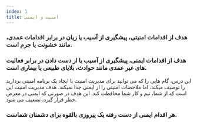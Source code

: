 ```yaml
---
index: 1
title: امنیت و ایمنی
---
```

### هدف از اقدامات امنیتی، پیشگیری از آسیب یا زیان در برابر اقدامات عمدی، مانند خشونت یا جرم است.

### هدف از اقدامات ایمنی، پیشگیری از آسیب یا از دست دادن در برابر فعالیت های غیر عمدی مانند حوادث، بلایای طبیعی یا بیماری است.

این درس، گام هایی را که می توانید برای مدیریت امنیت با ایجاد یک برنامه امنیتی بردارید را توصیف میکند، اما ملاحضات امنیتی را از ایمنی جدا نمیکند. هدف مدیریت امنیت این است که از شما، تیم و کار شما محافظت کند. این هدف در صورتی که ایمنی در معرض خطر قرار گیرد، تضعیف می شود.

### هر اقدام ایمنی از دست رفته یک پیروزی بالقوه برای دشمنان شماست.